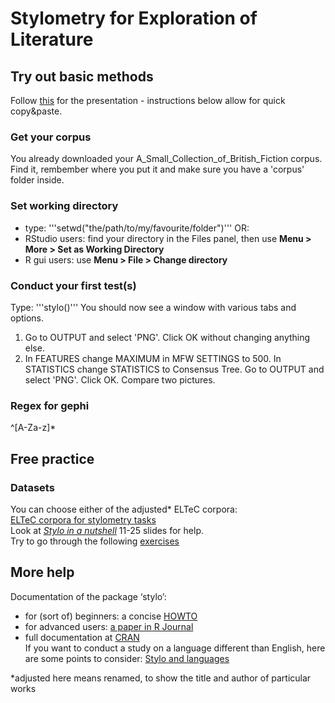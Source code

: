 # Stylometry for Exploration of Literature
  
## Try out basic methods
Follow [this](https://computationalstylistics.github.io/stylo_nutshell/#preparing-a-corpus) for the presentation -  instructions below allow for quick copy&paste.
### Get your corpus
You already downloaded your A_Small_Collection_of_British_Fiction corpus.  
Find it, rembember where you put it and make sure you have a 'corpus' folder inside.

### Set working directory
* type: '''setwd("the/path/to/my/favourite/folder")'''
OR:
* RStudio users: find your directory in the Files panel, then use **Menu > More > Set as Working Directory**
* R gui users: use **Menu > File > Change directory**

### Conduct your first test(s)
Type: '''stylo()'''
You should now see a window with various tabs and options.
1. Go to OUTPUT and select 'PNG'. Click OK without changing anything else.
2. In FEATURES change MAXIMUM in MFW SETTINGS to 500. In STATISTICS change STATISTICS to Consensus Tree. Go to OUTPUT and select 'PNG'. Click OK.
Compare two pictures.

### Regex for gephi
^[A-Za-z]*

## Free practice
### Datasets
You can choose either of the adjusted* ELTeC corpora:  
[ELTeC corpora for stylometry tasks](https://github.com/JoannaBy/Stylo-in-Galway/tree/master/ELTeC-corpora)  
Look at *[Stylo in a nutshell](https://computationalstylistics.github.io/stylo_nutshell/)* 11-25 slides for help.   
Try to go through the following [exercises](https://github.com/JoannaBy/Stylo-in-Galway/blob/master/exercises.md)  

## More help
Documentation of the package ‘stylo’:
* for (sort of) beginners: a concise [HOWTO](https://sites.google.com/site/computationalstylistics/stylo/stylo_howto.pdf)
* for advanced users: [a paper in R Journal](https://journal.r-project.org/archive/2016/RJ-2016-007/RJ-2016-007.pdf)
* full documentation at [CRAN](https://cran.r-project.org/web/packages/stylo/stylo.pdf)  
If you want to conduct a study on a language different than English, here are some points to consider:
[Stylo and languages](https://computationalstylistics.github.io/blog/stylo_and_languages/)


*adjusted here means renamed, to show the title and author of particular works
